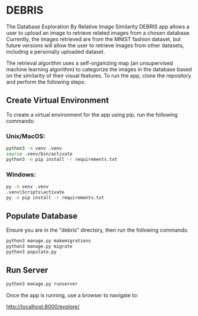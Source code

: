 # DEBRIS
The Database Exploration By Relative Image Similarity DEBRIS app allows a user to upload an image to retrieve related images from a chosen database. Currently, the images retrieved are from the MNIST fashion dataset, but future versions will allow the user to retrieve images from other datasets, including a personally uploaded dataset.

The retrieval algorithm uses a self-organizing map (an unsupervised machine learning algorithm) to categorize the images in the database based on the similarity of their visual features. To run the app, clone the repository and perform the following steps:

## Create Virtual Environment
To create a virtual environment for the app using pip, run the following commands:

### Unix/MacOS:
```bash
python3 -m venv .venv
source .venv/bin/activate
python3 -m pip install -r requirements.txt
```

### Windows:
```bash
py -m venv .venv
.venv\Scripts\activate
py -m pip install -r requirements.txt
```

## Populate Database
Ensure you are in the "debris" directory, then run the following commands:
```bash
python3 manage.py makemigrations
python3 manage.py migrate
python3 populate.py
```

## Run Server
```bash
python3 manage.py runserver
```

Once the app is running, use a browser to navigate to:

[http://localhost:8000/explore/](http://localhost:8000/explore/)
